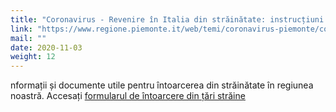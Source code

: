 ```yaml
---
title: "Coronavirus - Revenire în Italia din străinătate: instrucțiuni operaționale"
link: "https://www.regione.piemonte.it/web/temi/coronavirus-piemonte/coronavirus-rientro-italia-dallestero-istruzioni-operative"
mail: ""
date: 2020-11-03
weight: 12
---
```


nformații și documente utile  pentru întoarcerea din străinătate în regiunea noastră. 
Accesați [formularul de întoarcere din țări străine](https://forms.office.com/Pages/ResponsePage.aspx?id=WOGEjRmyjUSC-_2bbdHheXnmScf3LH9Mv6dDpK8sDgFUQ1dLUlFEV1lMWVlMUElQTVNJWEVBWEJQNS4u)
